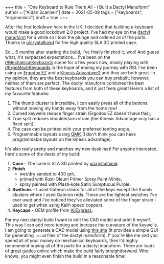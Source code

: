 +++
title = "One Keyboard to Rule Them All - I Built a Dactyl Manuform"
author = ["Aidan Scannell"]
date = 2021-05-09
tags = ["keyboards", "ergonomics"]
draft = true
+++

After the first lockdown here in the UK, I decided that building a keyboard would make a good lockdown 2.0 project.
I've had my eye on the [dactyl manuform](https://github.com/abstracthat/dactyl-manuform) for a while so I took the plunge and ordered all of the
parts. Thanks to [u/crystalhand](https://www.reddit.com/user/crystalhand/) for the high quality SLA 3D printed case.

So... 6 months after starting the build, I've finally finished it, woo!
And guess what, it's surpassed expectations...
I've been on the [r/MechanicalKeyboards](https://www.reddit.com/r/MechanicalKeyboards/) scene for a few years now, mainly
playing with [r/ErgoMechKeyboards](https://www.reddit.com/r/ErgoMechKeyboards/) in the hope of ending my journey with RSI.
I've been using an [Ergodox EZ](https://ergodox-ez.com/) and a [Kinesis Advantage2](https://kinesis-ergo.com/shop/advantage2/) and they are both great.
In my opinion, they are the best keyboards you can buy prebuilt,
however, neither of them are perfect.
The dactyl manuform combines the best features from both of these keyboards, and it just feels great!
Here's a list of my favourite features:

1.  The thumb cluster is incredible, I can easily press all of the buttons without moving my hands away from the home row!
2.  Curved keywells reduce finger strain (Ergodox EZ doesn't have this),
3.  True split reduces shoulder/arm strain (the Kinesis Advantage only has a fixed split),
4.  The case can be printed with your preferred tenting angle,
5.  Programmable layouts using [QMK](https://docs.qmk.fm/#/) (I don't think you can have programmable layouts on the kinesis advantage).

It's also really pretty and matches my new desk mat!
For anyone interested, here's some of the deets of my build:

1.  ****Case**** - The case is SLA 3D printed by [u/crystalhand](https://www.reddit.com/user/crystalhand/).
2.  ****Finish****
    -   wet/dry sanded to 400 grit,
    -   primed with Rust-Oleum Primer Spray Paint-White,
    -   spray painted with Plasti-kote Satin Sumptuous Purple.
3.  ****Swithces**** - I used Gateron clears for all of the keys except the thumb clusters where I used Gateron reds. These are the lightest switches I've ever used and I've noticed they've alleviated some of the finger strain I used to get when using Kailh speed coppers.
4.  ****Keycaps**** - OEM profile from [AliExpress](https://www.aliexpress.com/item/32812773819.html?spm=a2g0s.9042311.0.0.6bbf4c4d49pfFB).

For my next dactyl build I want to edit the CAD model and print it myself.
This way I can add more tenting and increase the curvature of the keywells.
I am going to generate a CAD model using [this site](https://dactyl.siskam.link/manuform) (it provides a simple GUI for generating `.scad` files of the
dactyl manuform).
If you're like me and you spend all of your money on mechanical keyboards, then I'd highly recommend
buying all of the parts for a dactyl manuform.
There are loads of great guides online which make the build fairly straightforward.
Who knows, you might even finish the build in a reasonable time!
